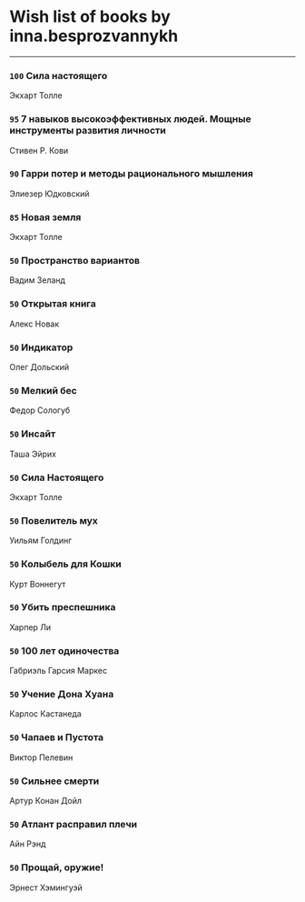 # Wish list of books by inna.besprozvannykh
---

### `100` Сила настоящего
Экхарт Толле

### `95` 7 навыков высокоэффективных людей. Мощные инструменты развития личности
Стивен Р. Кови

### `90` Гарри потер и методы рационального мышления
Элиезер Юдковский

### `85` Новая земля
Экхарт Толле

### `50` Пространство вариантов
Вадим Зеланд

### `50` Открытая книга
Алекс Новак

### `50` Индикатор
Олег Дольский

### `50` Мелкий бес
Федор Сологуб

### `50` Инсайт
Таша Эйрих

### `50` Сила Настоящего
Экхарт Толле

### `50` Повелитель мух
Уильям Голдинг

### `50` Колыбель для Кошки
Курт Воннегут

### `50` Убить преспешника
Харпер Ли

### `50` 100 лет одиночества
Габриэль Гарсия Маркес

### `50` Учение Дона Хуана
Карлос Кастанеда

### `50` Чапаев и Пустота
Виктор Пелевин

### `50` Сильнее смерти
Артур Конан Дойл

### `50` Атлант расправил плечи
Айн Рэнд

### `50` Прощай, оружие!
Эрнест Хэмингуэй

